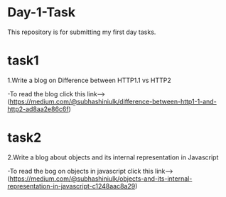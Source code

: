 # Day-1-Task
This repository is for submitting my first day tasks.

# task1
1.Write a blog on Difference between HTTP1.1 vs HTTP2

  -To read the blog click this link--> (https://medium.com/@subhashiniulk/difference-between-http1-1-and-http2-ad8aa2e86c6f)

# task2
2.Write a blog about objects and its internal representation in Javascript

  -To read the bog on objects in javascript click this link-->(https://medium.com/@subhashiniulk/objects-and-its-internal-representation-in-javascript-c1248aac8a29)

